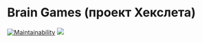 # Brain Games (проект Хекслета)

[![Maintainability](https://api.codeclimate.com/v1/badges/97835d3ceb8581493719/maintainability)](https://codeclimate.com/github/lanaluna/frontend-project-lvl1/maintainability)
<a href="https://codeclimate.com/github/lanaluna/frontend-project-lvl1/test_coverage"><img src="https://api.codeclimate.com/v1/badges/97835d3ceb8581493719/test_coverage" /></a>
